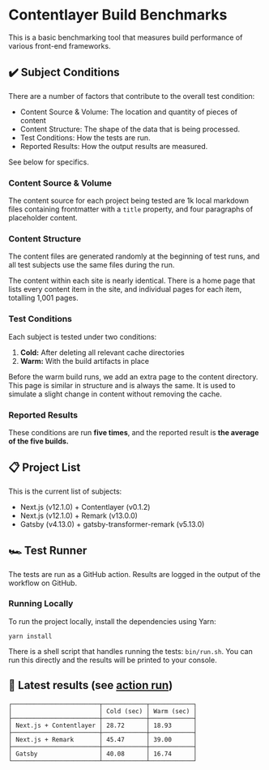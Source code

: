 # Contentlayer Build Benchmarks

This is a basic benchmarking tool that measures build performance of various front-end frameworks.

## ✔️ Subject Conditions

There are a number of factors that contribute to the overall test condition:

- Content Source & Volume: The location and quantity of pieces of content
- Content Structure: The shape of the data that is being processed.
- Test Conditions: How the tests are run.
- Reported Results: How the output results are measured.

See below for specifics.

### Content Source & Volume

The content source for each project being tested are 1k local markdown files containing frontmatter with a `title` property, and four paragraphs of placeholder content.

### Content Structure

The content files are generated randomly at the beginning of test runs, and all test subjects use the same files during the run.

The content within each site is nearly identical. There is a home page that lists every content item in the site, and individual pages for each item, totalling 1,001 pages.

### Test Conditions

Each subject is tested under two conditions:

1. **Cold:** After deleting all relevant cache directories
2. **Warm:** With the build artifacts in place

Before the warm build runs, we add an extra page to the content directory. This page is similar in structure and is always the same. It is used to simulate a slight change in content without removing the cache.

### Reported Results

These conditions are run **five times**, and the reported result is **the average of the five builds.**

## 📋 Project List

This is the current list of subjects:

- Next.js (v12.1.0) + Contentlayer (v0.1.2)
- Next.js (v12.1.0) + Remark (v13.0.0)
- Gatsby (v4.13.0) + gatsby-transformer-remark (v5.13.0)

## 🏎 Test Runner

The tests are run as a GitHub action. Results are logged in the output of the workflow on GitHub.

### Running Locally

To run the project locally, install the dependencies using Yarn:

    yarn install

There is a shell script that handles running the tests: `bin/run.sh`. You can run this directly and the results will be printed to your console.

## 🥇 Latest results (see [action run](https://github.com/contentlayerdev/contentlayer-benchmarks/runs/6215848133?check_suite_focus=true#step:5:274))

```
┌────────────────────────┬────────────┬────────────┐
│                        │ Cold (sec) │ Warm (sec) │
├────────────────────────┼────────────┼────────────┤
│ Next.js + Contentlayer │ 28.72      │ 18.93      │
├────────────────────────┼────────────┼────────────┤
│ Next.js + Remark       │ 45.47      │ 39.00      │
├────────────────────────┼────────────┼────────────┤
│ Gatsby                 │ 40.08      │ 16.74      │
└────────────────────────┴────────────┴────────────┘
```
